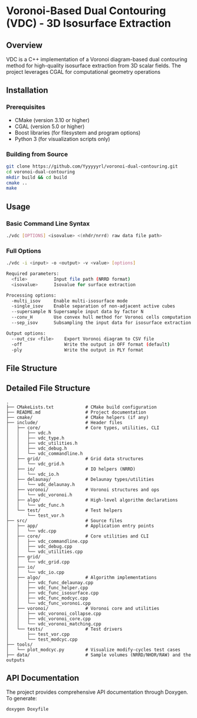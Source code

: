 # Voronoi-Based Dual Contouring (VDC) - 3D Isosurface Extraction

## Overview

VDC is a C++ implementation of a Voronoi diagram-based dual contouring method for high-quality isosurface extraction from 3D scalar fields. The project leverages CGAL for computational geometry operations


## Installation

### Prerequisites
- CMake (version 3.10 or higher)
- CGAL (version 5.0 or higher)
- Boost libraries (for filesystem and program options)
- Python 3 (for visualization scripts only)

### Building from Source
```bash
git clone https://github.com/Yyyyyyrl/voronoi-dual-contouring.git
cd voronoi-dual-contouring
mkdir build && cd build
cmake ..
make
```

## Usage

### Basic Command Line Syntax
```bash
./vdc [OPTIONS] <isovalue> <(nhdr/nrrd) raw data file path>
```

### Full Options
```bash
./vdc -i <input> -o <output> -v <value> [options]

Required parameters:
  <file>          Input file path (NRRD format)
  <isovalue>      Isovalue for surface extraction

Processing options:
  -multi_isov     Enable multi-isosurface mode
  -single_isov    Enable separation of non-adjacent active cubes
  --supersample N Supersample input data by factor N
  --conv_H        Use convex hull method for Voronoi cells computation
  --sep_isov      Subsampling the input data for isosurface extraction

Output options:
  --out_csv <file>    Export Voronoi diagram to CSV file
  -off                Write the output in OFF format (default)
  -ply                Write the output in PLY format

```


## File Structure

## Detailed File Structure

```
.
├── CMakeLists.txt            # CMake build configuration
├── README.md                 # Project documentation
├── cmake/                    # CMake helpers (if any)
├── include/                  # Header files
│   ├── core/                 # Core types, utilities, CLI
│   │   ├── vdc.h
│   │   ├── vdc_type.h
│   │   ├── vdc_utilities.h
│   │   ├── vdc_debug.h
│   │   └── vdc_commandline.h
│   ├── grid/                 # Grid data structures
│   │   └── vdc_grid.h
│   ├── io/                   # IO helpers (NRRD)
│   │   └── vdc_io.h
│   ├── delaunay/             # Delaunay types/utilities
│   │   └── vdc_delaunay.h
│   ├── voronoi/              # Voronoi structures and ops
│   │   └── vdc_voronoi.h
│   ├── algo/                 # High-level algorithm declarations
│   │   └── vdc_func.h
│   └── test/                 # Test helpers
│       └── test_vor.h
├── src/                      # Source files
│   ├── app/                  # Application entry points
│   │   └── vdc.cpp
│   ├── core/                 # Core utilities and CLI
│   │   ├── vdc_commandline.cpp
│   │   ├── vdc_debug.cpp
│   │   └── vdc_utilities.cpp
│   ├── grid/
│   │   └── vdc_grid.cpp
│   ├── io/
│   │   └── vdc_io.cpp
│   ├── algo/                 # Algorithm implementations
│   │   ├── vdc_func_delaunay.cpp
│   │   ├── vdc_func_helper.cpp
│   │   ├── vdc_func_isosurface.cpp
│   │   ├── vdc_func_modcyc.cpp
│   │   └── vdc_func_voronoi.cpp
│   ├── voronoi/              # Voronoi core and utilities
│   │   ├── vdc_voronoi_collapse.cpp
│   │   ├── vdc_voronoi_core.cpp
│   │   └── vdc_voronoi_matching.cpp
│   └── tests/                # Test drivers
│       ├── test_vor.cpp
│       └── test_modcyc.cpp
├── tools/
│   └── plot_modcyc.py        # Visualize modify-cycles test cases
├── data/                     # Sample volumes (NRRD/NHDR/RAW) and the outputs
```

## API Documentation

The project provides comprehensive API documentation through Doxygen. To generate:
```bash
doxygen Doxyfile
```
